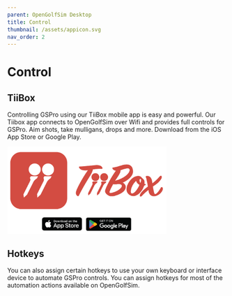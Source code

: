 ```yaml
---
parent: OpenGolfSim Desktop
title: Control
thumbnail: /assets/appicon.svg
nav_order: 2
---
```


# Control


## TiiBox
Controlling GSPro using our TiiBox mobile app is easy and powerful. Our Tiibox app connects to OpenGolfSim over Wifi and provides full controls for GSPro. Aim shots, take mulligans, drops and more. Download from the iOS App Store or Google Play.

<a href="/tiibox">
<img src="/assets/tiibox-ad.png" height="200" />
</a>

## Hotkeys

You can also assign certain hotkeys to use your own keyboard or interface device to automate GSPro controls. You can assign hotkeys for most of the automation actions available on OpenGolfSim.